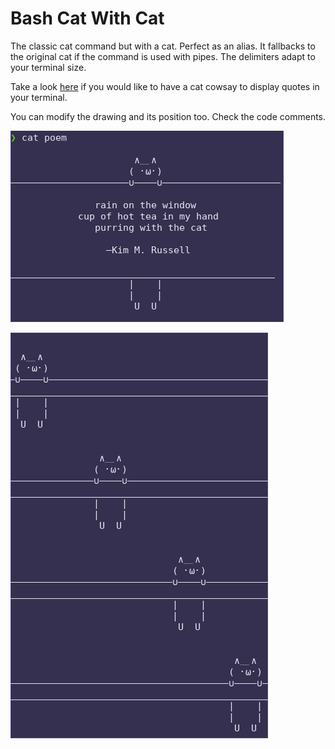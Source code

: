 # Bash Cat With Cat
The classic cat command but with a cat. Perfect as an alias. It fallbacks to the original cat if the command is used with pipes.
The delimiters adapt to your terminal size.  
  
Take a look [here](https://github.com/GuidoFe/FortuneCat) if you would like to have a cat cowsay to display quotes in your terminal.

You can modify the drawing and its position too. Check the code comments.
 
![example](screenshot.png)

![multiple cats](multipleCats.png)
